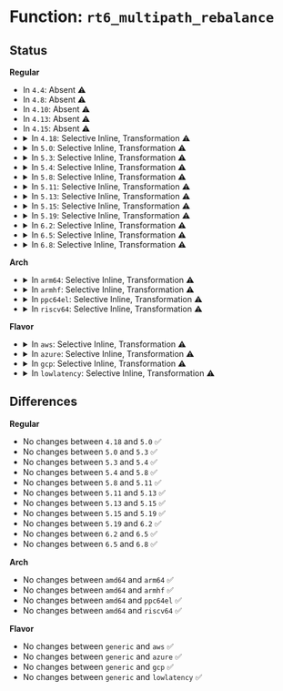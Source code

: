 # Function: <code>rt6_multipath_rebalance</code>

## Status
<b>Regular</b>
<ul>
<li>
In <code>4.4</code>: Absent ⚠️
</li>
<li>
In <code>4.8</code>: Absent ⚠️
</li>
<li>
In <code>4.10</code>: Absent ⚠️
</li>
<li>
In <code>4.13</code>: Absent ⚠️
</li>
<li>
In <code>4.15</code>: Absent ⚠️
</li>
<li>
<details>
<summary>In <code>4.18</code>: Selective Inline, Transformation ⚠️</summary>

```c
void rt6_multipath_rebalance(struct fib6_info *rt);
```

**Collision:** Unique Global

**Inline:** Selective

**Transformation:** True

**Instances:**

```
In net/ipv6/route.c (ffffffff81971e59)
Location: net/ipv6/route.c:3917
Inline: True
Inline callers:
  - net/ipv6/route.c:fib6_ifdown
  - net/ipv6/route.c:fib6_ifdown
Direct callers:
  - net/ipv6/route.c:fib6_ifdown
  - net/ipv6/route.c:fib6_ifdown
  - net/ipv6/ip6_fib.c:fib6_del
  - net/ipv6/ip6_fib.c:fib6_add
```
**Symbols:**

```
ffffffff81971b80-ffffffff81971cd3: rt6_multipath_rebalance.part.82 (STB_LOCAL)
ffffffff81978790-ffffffff819787b1: rt6_multipath_rebalance (STB_GLOBAL)
```
</details>
</li>
<li>
<details>
<summary>In <code>5.0</code>: Selective Inline, Transformation ⚠️</summary>

```c
void rt6_multipath_rebalance(struct fib6_info *rt);
```

**Collision:** Unique Global

**Inline:** Selective

**Transformation:** True

**Instances:**

```
In net/ipv6/route.c (ffffffff819a75a9)
Location: net/ipv6/route.c:3896
Inline: True
Inline callers:
  - net/ipv6/route.c:fib6_ifdown
  - net/ipv6/route.c:fib6_ifdown
Direct callers:
  - net/ipv6/route.c:fib6_ifdown
  - net/ipv6/route.c:fib6_ifdown
  - net/ipv6/ip6_fib.c:fib6_del
  - net/ipv6/ip6_fib.c:fib6_add
```
**Symbols:**

```
ffffffff819a72d0-ffffffff819a7423: rt6_multipath_rebalance.part.82 (STB_LOCAL)
ffffffff819ae390-ffffffff819ae3b1: rt6_multipath_rebalance (STB_GLOBAL)
```
</details>
</li>
<li>
<details>
<summary>In <code>5.3</code>: Selective Inline, Transformation ⚠️</summary>

```c
void rt6_multipath_rebalance(struct fib6_info *rt);
```

**Collision:** Unique Global

**Inline:** Selective

**Transformation:** True

**Instances:**

```
In net/ipv6/route.c (ffffffff81a13be7)
Location: net/ipv6/route.c:4559
Inline: True
Inline callers:
  - net/ipv6/route.c:fib6_ifdown
  - net/ipv6/route.c:fib6_ifdown
Direct callers:
  - net/ipv6/route.c:fib6_ifdown
  - net/ipv6/route.c:fib6_ifdown
  - net/ipv6/ip6_fib.c:fib6_del
  - net/ipv6/ip6_fib.c:fib6_add_rt2node
  - net/ipv6/ip6_fib.c:fib6_add_rt2node
```
**Symbols:**

```
ffffffff81a13900-ffffffff81a13a46: rt6_multipath_rebalance.part.0 (STB_LOCAL)
ffffffff81a1c1e0-ffffffff81a1c201: rt6_multipath_rebalance (STB_GLOBAL)
```
</details>
</li>
<li>
<details>
<summary>In <code>5.4</code>: Selective Inline, Transformation ⚠️</summary>

```c
void rt6_multipath_rebalance(struct fib6_info *rt);
```

**Collision:** Unique Global

**Inline:** Selective

**Transformation:** True

**Instances:**

```
In net/ipv6/route.c (ffffffff81a4a7d7)
Location: net/ipv6/route.c:4572
Inline: True
Inline callers:
  - net/ipv6/route.c:fib6_ifdown
  - net/ipv6/route.c:fib6_ifdown
Direct callers:
  - net/ipv6/route.c:fib6_ifdown
  - net/ipv6/route.c:fib6_ifdown
  - net/ipv6/ip6_fib.c:fib6_del
  - net/ipv6/ip6_fib.c:fib6_add_rt2node
  - net/ipv6/ip6_fib.c:fib6_add_rt2node
```
**Symbols:**

```
ffffffff81a4a4f0-ffffffff81a4a636: rt6_multipath_rebalance.part.0 (STB_LOCAL)
ffffffff81a52e60-ffffffff81a52e81: rt6_multipath_rebalance (STB_GLOBAL)
```
</details>
</li>
<li>
<details>
<summary>In <code>5.8</code>: Selective Inline, Transformation ⚠️</summary>

```c
void rt6_multipath_rebalance(struct fib6_info *rt);
```

**Collision:** Unique Global

**Inline:** Selective

**Transformation:** True

**Instances:**

```
In net/ipv6/route.c (ffffffff81b44c67)
Location: net/ipv6/route.c:4613
Inline: True
Inline callers:
  - net/ipv6/route.c:fib6_ifdown
  - net/ipv6/route.c:fib6_ifdown
  - net/ipv6/route.c:fib6_ifup
Direct callers:
  - net/ipv6/route.c:fib6_ifdown
  - net/ipv6/route.c:fib6_ifdown
  - net/ipv6/route.c:fib6_ifup
  - net/ipv6/ip6_fib.c:fib6_add_rt2node
  - net/ipv6/ip6_fib.c:fib6_add_rt2node
```
**Symbols:**

```
ffffffff81b41fd0-ffffffff81b421b6: rt6_multipath_rebalance.part.0 (STB_LOCAL)
ffffffff81b4a4c0-ffffffff81b4a4e1: rt6_multipath_rebalance (STB_GLOBAL)
```
</details>
</li>
<li>
<details>
<summary>In <code>5.11</code>: Selective Inline, Transformation ⚠️</summary>

```c
void rt6_multipath_rebalance(struct fib6_info *rt);
```

**Collision:** Unique Global

**Inline:** Selective

**Transformation:** True

**Instances:**

```
In net/ipv6/route.c (ffffffff81b53077)
Location: net/ipv6/route.c:4597
Inline: True
Inline callers:
  - net/ipv6/route.c:fib6_ifdown
  - net/ipv6/route.c:fib6_ifdown
  - net/ipv6/route.c:fib6_ifup
Direct callers:
  - net/ipv6/route.c:fib6_ifdown
  - net/ipv6/route.c:fib6_ifdown
  - net/ipv6/route.c:fib6_ifup
  - net/ipv6/ip6_fib.c:fib6_add_rt2node
  - net/ipv6/ip6_fib.c:fib6_add_rt2node
```
**Symbols:**

```
ffffffff81b50900-ffffffff81b50ae6: rt6_multipath_rebalance.part.0 (STB_LOCAL)
ffffffff81b59140-ffffffff81b59161: rt6_multipath_rebalance (STB_GLOBAL)
```
</details>
</li>
<li>
<details>
<summary>In <code>5.13</code>: Selective Inline, Transformation ⚠️</summary>

```c
void rt6_multipath_rebalance(struct fib6_info *rt);
```

**Collision:** Unique Global

**Inline:** Selective

**Transformation:** True

**Instances:**

```
In net/ipv6/route.c (ffffffff81b40a07)
Location: net/ipv6/route.c:4612
Inline: True
Inline callers:
  - net/ipv6/route.c:fib6_ifdown
  - net/ipv6/route.c:fib6_ifdown
  - net/ipv6/route.c:fib6_ifup
Direct callers:
  - net/ipv6/route.c:fib6_ifdown
  - net/ipv6/route.c:fib6_ifdown
  - net/ipv6/route.c:fib6_ifup
  - net/ipv6/ip6_fib.c:fib6_add_rt2node
  - net/ipv6/ip6_fib.c:fib6_add_rt2node
```
**Symbols:**

```
ffffffff81b3ea00-ffffffff81b3ebe6: rt6_multipath_rebalance.part.0 (STB_LOCAL)
ffffffff81b47030-ffffffff81b47051: rt6_multipath_rebalance (STB_GLOBAL)
```
</details>
</li>
<li>
<details>
<summary>In <code>5.15</code>: Selective Inline, Transformation ⚠️</summary>

```c
void rt6_multipath_rebalance(struct fib6_info *rt);
```

**Collision:** Unique Global

**Inline:** Selective

**Transformation:** True

**Instances:**

```
In net/ipv6/route.c (ffffffff81c07037)
Location: net/ipv6/route.c:4742
Inline: True
Inline callers:
  - net/ipv6/route.c:fib6_ifdown
  - net/ipv6/route.c:fib6_ifdown
  - net/ipv6/route.c:fib6_ifup
Direct callers:
  - net/ipv6/route.c:fib6_ifdown
  - net/ipv6/route.c:fib6_ifdown
  - net/ipv6/route.c:fib6_ifup
  - net/ipv6/ip6_fib.c:fib6_add_rt2node
  - net/ipv6/ip6_fib.c:fib6_add_rt2node
```
**Symbols:**

```
ffffffff81c05350-ffffffff81c05536: rt6_multipath_rebalance.part.0 (STB_LOCAL)
ffffffff81c0e280-ffffffff81c0e2a1: rt6_multipath_rebalance (STB_GLOBAL)
```
</details>
</li>
<li>
<details>
<summary>In <code>5.19</code>: Selective Inline, Transformation ⚠️</summary>

```c
void rt6_multipath_rebalance(struct fib6_info *rt);
```

**Collision:** Unique Global

**Inline:** Selective

**Transformation:** True

**Instances:**

```
In net/ipv6/route.c (ffffffff81da1bba)
Location: net/ipv6/route.c:4729
Inline: True
Inline callers:
  - net/ipv6/route.c:fib6_ifdown
  - net/ipv6/route.c:fib6_ifdown
  - net/ipv6/route.c:fib6_ifup
Direct callers:
  - net/ipv6/route.c:fib6_ifdown
  - net/ipv6/route.c:fib6_ifdown
  - net/ipv6/route.c:fib6_ifup
  - net/ipv6/ip6_fib.c:fib6_add_rt2node
  - net/ipv6/ip6_fib.c:fib6_add_rt2node
```
**Symbols:**

```
ffffffff81d9f860-ffffffff81d9fab3: rt6_multipath_rebalance.part.0 (STB_LOCAL)
ffffffff81da9350-ffffffff81da9381: rt6_multipath_rebalance (STB_GLOBAL)
```
</details>
</li>
<li>
<details>
<summary>In <code>6.2</code>: Selective Inline, Transformation ⚠️</summary>

```c
void rt6_multipath_rebalance(struct fib6_info *rt);
```

**Collision:** Unique Global

**Inline:** Selective

**Transformation:** True

**Instances:**

```
In net/ipv6/route.c (ffffffff81f70f2a)
Location: net/ipv6/route.c:4729
Inline: True
Inline callers:
  - net/ipv6/route.c:fib6_ifdown
  - net/ipv6/route.c:fib6_ifdown
  - net/ipv6/route.c:fib6_ifup
Direct callers:
  - net/ipv6/route.c:fib6_ifdown
  - net/ipv6/route.c:fib6_ifdown
  - net/ipv6/route.c:fib6_ifup
  - net/ipv6/ip6_fib.c:fib6_add_rt2node
  - net/ipv6/ip6_fib.c:fib6_add_rt2node
```
**Symbols:**

```
ffffffff81f6e8e0-ffffffff81f6eb33: rt6_multipath_rebalance.part.0 (STB_LOCAL)
ffffffff81f78aa0-ffffffff81f78ad1: rt6_multipath_rebalance (STB_GLOBAL)
```
</details>
</li>
<li>
<details>
<summary>In <code>6.5</code>: Selective Inline, Transformation ⚠️</summary>

```c
void rt6_multipath_rebalance(struct fib6_info *rt);
```

**Collision:** Unique Global

**Inline:** Selective

**Transformation:** True

**Instances:**

```
In net/ipv6/route.c (ffffffff81fd102e)
Location: net/ipv6/route.c:4727
Inline: True
Inline callers:
  - net/ipv6/route.c:fib6_ifdown
  - net/ipv6/route.c:fib6_ifdown
  - net/ipv6/route.c:fib6_ifup
Direct callers:
  - net/ipv6/route.c:fib6_ifdown
  - net/ipv6/route.c:fib6_ifdown
  - net/ipv6/route.c:fib6_ifup
  - net/ipv6/ip6_fib.c:fib6_add_rt2node
  - net/ipv6/ip6_fib.c:fib6_add_rt2node
```
**Symbols:**

```
ffffffff81fcec10-ffffffff81fcee63: rt6_multipath_rebalance.part.0 (STB_LOCAL)
ffffffff81fd8c90-ffffffff81fd8cc1: rt6_multipath_rebalance (STB_GLOBAL)
```
</details>
</li>
<li>
<details>
<summary>In <code>6.8</code>: Selective Inline, Transformation ⚠️</summary>

```c
void rt6_multipath_rebalance(struct fib6_info *rt);
```

**Collision:** Unique Global

**Inline:** Selective

**Transformation:** True

**Instances:**

```
In net/ipv6/route.c (ffffffff8209e91e)
Location: net/ipv6/route.c:4727
Inline: True
Inline callers:
  - net/ipv6/route.c:fib6_ifdown
  - net/ipv6/route.c:fib6_ifdown
  - net/ipv6/route.c:fib6_ifup
Direct callers:
  - net/ipv6/route.c:fib6_ifdown
  - net/ipv6/route.c:fib6_ifdown
  - net/ipv6/route.c:fib6_ifup
  - net/ipv6/ip6_fib.c:fib6_add_rt2node
  - net/ipv6/ip6_fib.c:fib6_add_rt2node
```
**Symbols:**

```
ffffffff8209c470-ffffffff8209c6c3: rt6_multipath_rebalance.part.0 (STB_LOCAL)
ffffffff820a6620-ffffffff820a6651: rt6_multipath_rebalance (STB_GLOBAL)
```
</details>
</li>
</ul>
<b>Arch</b>
<ul>
<li>
<details>
<summary>In <code>arm64</code>: Selective Inline, Transformation ⚠️</summary>

```c
void rt6_multipath_rebalance(struct fib6_info *rt);
```

**Collision:** Unique Global

**Inline:** Selective

**Transformation:** True

**Instances:**

```
In net/ipv6/route.c (ffff800010d0d8c0)
Location: net/ipv6/route.c:4572
Inline: True
Inline callers:
  - net/ipv6/route.c:fib6_ifdown
  - net/ipv6/route.c:fib6_ifdown
Direct callers:
  - net/ipv6/route.c:fib6_ifdown
  - net/ipv6/route.c:fib6_ifdown
  - net/ipv6/ip6_fib.c:fib6_del
  - net/ipv6/ip6_fib.c:fib6_add_rt2node
  - net/ipv6/ip6_fib.c:fib6_add_rt2node
```
**Symbols:**

```
ffff800010d0d5d0-ffff800010d0d718: rt6_multipath_rebalance.part.0 (STB_LOCAL)
ffff800010d16eb0-ffff800010d16ef8: rt6_multipath_rebalance (STB_GLOBAL)
```
</details>
</li>
<li>
<details>
<summary>In <code>armhf</code>: Selective Inline, Transformation ⚠️</summary>

```c
void rt6_multipath_rebalance(struct fib6_info *rt);
```

**Collision:** Unique Global

**Inline:** Selective

**Transformation:** True

**Instances:**

```
In net/ipv6/route.c (c0e140b4)
Location: net/ipv6/route.c:4572
Inline: True
Inline callers:
  - net/ipv6/route.c:fib6_ifdown
  - net/ipv6/route.c:fib6_ifdown
Direct callers:
  - net/ipv6/route.c:fib6_ifdown
  - net/ipv6/route.c:fib6_ifdown
  - net/ipv6/ip6_fib.c:fib6_del
  - net/ipv6/ip6_fib.c:fib6_add_rt2node
  - net/ipv6/ip6_fib.c:fib6_add_rt2node
```
**Symbols:**

```
c0e13ddc-c0e13f80: rt6_multipath_rebalance.part.0 (STB_LOCAL)
c0e1cacc-c0e1cb00: rt6_multipath_rebalance (STB_GLOBAL)
```
</details>
</li>
<li>
<details>
<summary>In <code>ppc64el</code>: Selective Inline, Transformation ⚠️</summary>

```c
void rt6_multipath_rebalance(struct fib6_info *rt);
```

**Collision:** Unique Global

**Inline:** Selective

**Transformation:** True

**Instances:**

```
In net/ipv6/route.c (c000000000e39620)
Location: net/ipv6/route.c:4572
Inline: True
Inline callers:
  - net/ipv6/route.c:fib6_ifdown
  - net/ipv6/route.c:fib6_ifdown
Direct callers:
  - net/ipv6/route.c:fib6_ifdown
  - net/ipv6/route.c:fib6_ifdown
  - net/ipv6/ip6_fib.c:fib6_del
  - net/ipv6/ip6_fib.c:fib6_add_rt2node
  - net/ipv6/ip6_fib.c:fib6_add_rt2node
```
**Symbols:**

```
c000000000e39230-c000000000e393f0: rt6_multipath_rebalance.part.0 (STB_LOCAL)
c000000000e44740-c000000000e4476c: rt6_multipath_rebalance (STB_GLOBAL)
```
</details>
</li>
<li>
<details>
<summary>In <code>riscv64</code>: Selective Inline, Transformation ⚠️</summary>

```c
void rt6_multipath_rebalance(struct fib6_info *rt);
```

**Collision:** Unique Global

**Inline:** Selective

**Transformation:** True

**Instances:**

```
In net/ipv6/route.c (ffffffe0008555c6)
Location: net/ipv6/route.c:4572
Inline: True
Inline callers:
  - net/ipv6/route.c:fib6_ifdown
  - net/ipv6/route.c:fib6_ifdown
Direct callers:
  - net/ipv6/route.c:fib6_ifdown
  - net/ipv6/route.c:fib6_ifdown
  - net/ipv6/ip6_fib.c:fib6_del
  - net/ipv6/ip6_fib.c:fib6_add_rt2node
  - net/ipv6/ip6_fib.c:fib6_add_rt2node
```
**Symbols:**

```
ffffffe00085539e-ffffffe000855490: rt6_multipath_rebalance.part.0 (STB_LOCAL)
ffffffe00085c112-ffffffe00085c152: rt6_multipath_rebalance (STB_GLOBAL)
```
</details>
</li>
</ul>
<b>Flavor</b>
<ul>
<li>
<details>
<summary>In <code>aws</code>: Selective Inline, Transformation ⚠️</summary>

```c
void rt6_multipath_rebalance(struct fib6_info *rt);
```

**Collision:** Unique Global

**Inline:** Selective

**Transformation:** True

**Instances:**

```
In net/ipv6/route.c (ffffffff819e9e67)
Location: net/ipv6/route.c:4572
Inline: True
Inline callers:
  - net/ipv6/route.c:fib6_ifdown
  - net/ipv6/route.c:fib6_ifdown
Direct callers:
  - net/ipv6/route.c:fib6_ifdown
  - net/ipv6/route.c:fib6_ifdown
  - net/ipv6/ip6_fib.c:fib6_del
  - net/ipv6/ip6_fib.c:fib6_add_rt2node
  - net/ipv6/ip6_fib.c:fib6_add_rt2node
```
**Symbols:**

```
ffffffff819e9b80-ffffffff819e9cc6: rt6_multipath_rebalance.part.0 (STB_LOCAL)
ffffffff819f24f0-ffffffff819f2511: rt6_multipath_rebalance (STB_GLOBAL)
```
</details>
</li>
<li>
<details>
<summary>In <code>azure</code>: Selective Inline, Transformation ⚠️</summary>

```c
void rt6_multipath_rebalance(struct fib6_info *rt);
```

**Collision:** Unique Global

**Inline:** Selective

**Transformation:** True

**Instances:**

```
In net/ipv6/route.c (ffffffff819a6c27)
Location: net/ipv6/route.c:4572
Inline: True
Inline callers:
  - net/ipv6/route.c:fib6_ifdown
  - net/ipv6/route.c:fib6_ifdown
Direct callers:
  - net/ipv6/route.c:fib6_ifdown
  - net/ipv6/route.c:fib6_ifdown
  - net/ipv6/ip6_fib.c:fib6_del
  - net/ipv6/ip6_fib.c:fib6_add_rt2node
  - net/ipv6/ip6_fib.c:fib6_add_rt2node
```
**Symbols:**

```
ffffffff819a6940-ffffffff819a6a86: rt6_multipath_rebalance.part.0 (STB_LOCAL)
ffffffff819af2b0-ffffffff819af2d1: rt6_multipath_rebalance (STB_GLOBAL)
```
</details>
</li>
<li>
<details>
<summary>In <code>gcp</code>: Selective Inline, Transformation ⚠️</summary>

```c
void rt6_multipath_rebalance(struct fib6_info *rt);
```

**Collision:** Unique Global

**Inline:** Selective

**Transformation:** True

**Instances:**

```
In net/ipv6/route.c (ffffffff81a548e7)
Location: net/ipv6/route.c:4572
Inline: True
Inline callers:
  - net/ipv6/route.c:fib6_ifdown
  - net/ipv6/route.c:fib6_ifdown
Direct callers:
  - net/ipv6/route.c:fib6_ifdown
  - net/ipv6/route.c:fib6_ifdown
  - net/ipv6/ip6_fib.c:fib6_del
  - net/ipv6/ip6_fib.c:fib6_add_rt2node
  - net/ipv6/ip6_fib.c:fib6_add_rt2node
```
**Symbols:**

```
ffffffff81a54600-ffffffff81a54746: rt6_multipath_rebalance.part.0 (STB_LOCAL)
ffffffff81a5cf70-ffffffff81a5cf91: rt6_multipath_rebalance (STB_GLOBAL)
```
</details>
</li>
<li>
<details>
<summary>In <code>lowlatency</code>: Selective Inline, Transformation ⚠️</summary>

```c
void rt6_multipath_rebalance(struct fib6_info *rt);
```

**Collision:** Unique Global

**Inline:** Selective

**Transformation:** True

**Instances:**

```
In net/ipv6/route.c (ffffffff81a608d7)
Location: net/ipv6/route.c:4572
Inline: True
Inline callers:
  - net/ipv6/route.c:fib6_ifdown
  - net/ipv6/route.c:fib6_ifdown
Direct callers:
  - net/ipv6/route.c:fib6_ifdown
  - net/ipv6/route.c:fib6_ifdown
  - net/ipv6/ip6_fib.c:fib6_del
  - net/ipv6/ip6_fib.c:fib6_add_rt2node
  - net/ipv6/ip6_fib.c:fib6_add_rt2node
```
**Symbols:**

```
ffffffff81a605f0-ffffffff81a60736: rt6_multipath_rebalance.part.0 (STB_LOCAL)
ffffffff81a69350-ffffffff81a69371: rt6_multipath_rebalance (STB_GLOBAL)
```
</details>
</li>
</ul>

## Differences
<b>Regular</b>
<ul>
<li>
No changes between <code>4.18</code> and <code>5.0</code> ✅
</li>
<li>
No changes between <code>5.0</code> and <code>5.3</code> ✅
</li>
<li>
No changes between <code>5.3</code> and <code>5.4</code> ✅
</li>
<li>
No changes between <code>5.4</code> and <code>5.8</code> ✅
</li>
<li>
No changes between <code>5.8</code> and <code>5.11</code> ✅
</li>
<li>
No changes between <code>5.11</code> and <code>5.13</code> ✅
</li>
<li>
No changes between <code>5.13</code> and <code>5.15</code> ✅
</li>
<li>
No changes between <code>5.15</code> and <code>5.19</code> ✅
</li>
<li>
No changes between <code>5.19</code> and <code>6.2</code> ✅
</li>
<li>
No changes between <code>6.2</code> and <code>6.5</code> ✅
</li>
<li>
No changes between <code>6.5</code> and <code>6.8</code> ✅
</li>
</ul>
<b>Arch</b>
<ul>
<li>
No changes between <code>amd64</code> and <code>arm64</code> ✅
</li>
<li>
No changes between <code>amd64</code> and <code>armhf</code> ✅
</li>
<li>
No changes between <code>amd64</code> and <code>ppc64el</code> ✅
</li>
<li>
No changes between <code>amd64</code> and <code>riscv64</code> ✅
</li>
</ul>
<b>Flavor</b>
<ul>
<li>
No changes between <code>generic</code> and <code>aws</code> ✅
</li>
<li>
No changes between <code>generic</code> and <code>azure</code> ✅
</li>
<li>
No changes between <code>generic</code> and <code>gcp</code> ✅
</li>
<li>
No changes between <code>generic</code> and <code>lowlatency</code> ✅
</li>
</ul>
